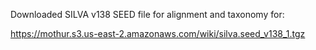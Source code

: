 Downloaded SILVA v138 SEED file for alignment and taxonomy for: 

https://mothur.s3.us-east-2.amazonaws.com/wiki/silva.seed_v138_1.tgz 


